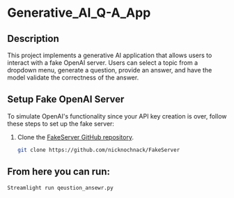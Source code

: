 # Generative_AI_Q-A_App

## Description

This project implements a generative AI application that allows users to interact with a fake OpenAI server. Users can select a topic from a dropdown menu, generate a question, provide an answer, and have the model validate the correctness of the answer.

## Setup Fake OpenAI Server

To simulate OpenAI's functionality since your API key creation is over, follow these steps to set up the fake server:

1. Clone the [FakeServer GitHub repository](https://github.com/nicknochnack/FakeServer).

   ```bash
   git clone https://github.com/nicknochnack/FakeServer

##  From here you can run:
   ```bash
   Streamlight run qeustion_ansewr.py       
        
